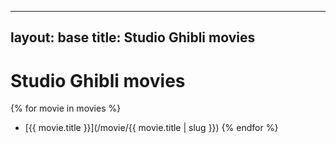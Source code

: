 --------
layout: base
title: Studio Ghibli movies
--------

# Studio Ghibli movies

{% for movie in movies %}
- [{{ movie.title }}](/movie/{{ movie.title | slug }})
{% endfor %}